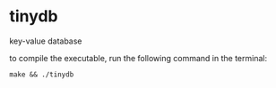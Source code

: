 # tinydb
key-value database

to compile the executable, run the following command in the terminal:

`make && ./tinydb`
